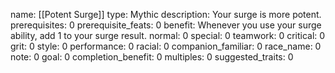 name: [[Potent Surge]]
type: Mythic
description: Your surge is more potent.
prerequisites: 0
prerequisite_feats: 0
benefit: Whenever you use your surge ability, add 1 to your surge result.
normal: 0
special: 0
teamwork: 0
critical: 0
grit: 0
style: 0
performance: 0
racial: 0
companion_familiar: 0
race_name: 0
note: 0
goal: 0
completion_benefit: 0
multiples: 0
suggested_traits: 0

